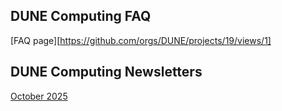 ## DUNE Computing FAQ

[FAQ page][https://github.com/orgs/DUNE/projects/19/views/1]

## DUNE Computing Newsletters


[October 2025](https://dune.github.io/FAQ/Computing-Newsletter-2025-10)